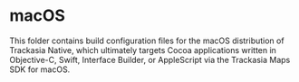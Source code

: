 # macOS

This folder contains build configuration files for the macOS distribution of Trackasia Native, which ultimately targets Cocoa applications written in Objective-C, Swift, Interface Builder, or AppleScript via the Trackasia Maps SDK for macOS.
